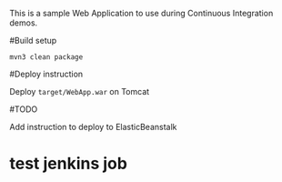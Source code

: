 This is a sample Web Application to use during Continuous Integration demos.

#Build setup

```
mvn3 clean package
```

#Deploy instruction

Deploy ```target/WebApp.war``` on Tomcat
 
#TODO
 
Add instruction to deploy to ElasticBeanstalk

# test jenkins job
